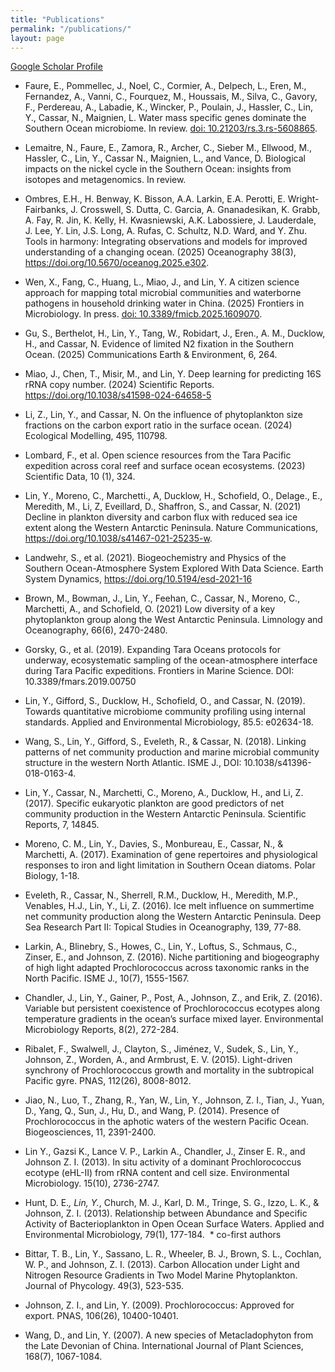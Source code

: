 ```yaml
---
title: "Publications"
permalink: "/publications/"
layout: page
---
```

<a href="https://scholar.google.com/citations?hl=en&user=wCTkXaAAAAAJ&view_op=list_works&sortby=pubdate">Google Scholar Profile</a>

- Faure, E., Pommellec, J., Noel, C., Cormier, A., Delpech, L., Eren, M., Fernandez, A., Vanni, C., Fourquez, M., Houssais, M., Silva, C., Gavory, F., Perdereau, A., Labadie, K., Wincker, P., Poulain, J., Hassler, C., Lin, Y., Cassar, N., Maignien, L. Water mass specific genes dominate the Southern Ocean microbiome. In review. <a href="https://www.researchsquare.com/article/rs-5608865/v1">doi: 10.21203/rs.3.rs-5608865</a>.
  
- Lemaitre, N., Faure, E., Zamora, R., Archer, C., Sieber M., Ellwood, M., Hassler, C., Lin, Y., Cassar N., Maignien, L., and Vance, D. Biological impacts on the nickel cycle in the Southern Ocean: insights from isotopes and metagenomics. In review.

- Ombres, E.H., H. Benway, K. Bisson, A.A. Larkin, E.A. Perotti, E. Wright-Fairbanks, J. Crosswell, S. Dutta, C. Garcia, A. Gnanadesikan, K. Grabb, A. Fay, R. Jin, K. Kelly, H. Kwasniewski, A.K. Labossiere, J. Lauderdale, J. Lee, Y. Lin, J.S. Long, A. Rufas, C. Schultz, N.D. Ward, and Y. Zhu. Tools in harmony: Integrating observations and models for improved understanding of a changing ocean. (2025) Oceanography 38(3), https://doi.org/10.5670/oceanog.2025.e302.

- Wen, X., Fang, C., Huang, L., Miao, J., and Lin, Y. A citizen science approach for mapping total microbial communities and waterborne pathogens in household drinking water in China. (2025) Frontiers in Microbiology. In press. <a href="https://www.frontiersin.org/journals/microbiology/articles/10.3389/fmicb.2025.1609070/abstract">doi: 10.3389/fmicb.2025.1609070</a>.
  
- Gu, S., Berthelot, H., Lin, Y., Tang, W., Robidart, J., Eren., A. M., Ducklow, H., and Cassar, N. Evidence of limited N2 fixation in the Southern Ocean. (2025) Communications Earth & Environment, 6, 264.
  
- Miao, J., Chen, T., Misir, M., and Lin, Y. Deep learning for predicting 16S rRNA copy number. (2024) Scientific Reports. https://doi.org/10.1038/s41598-024-64658-5

- Li, Z., Lin, Y., and Cassar, N. On the influence of phytoplankton size fractions on the carbon export ratio in the surface ocean. (2024) Ecological Modelling, 495, 110798.

- Lombard, F., et al. Open science resources from the Tara Pacific expedition across coral reef and surface ocean ecosystems. (2023) Scientific Data, 10 (1), 324.

- Lin, Y., Moreno, C., Marchetti., A, Ducklow, H., Schofield, O., Delage., E., Meredith, M., Li, Z, Eveillard, D., Shaffron, S., and Cassar, N. (2021) Decline in plankton diversity and carbon flux with reduced sea ice extent along the Western Antarctic Peninsula. Nature Communications, https://doi.org/10.1038/s41467-021-25235-w.

- Landwehr, S., et al. (2021). Biogeochemistry and Physics of the Southern Ocean-Atmosphere System Explored With Data Science. Earth System Dynamics, https://doi.org/10.5194/esd-2021-16

- Brown, M., Bowman, J., Lin, Y., Feehan, C., Cassar, N., Moreno, C., Marchetti, A., and Schofield, O. (2021) Low diversity of a key phytoplankton group along the West Antarctic Peninsula. Limnology and Oceanography, 66(6), 2470-2480.

- Gorsky, G., et al. (2019). Expanding Tara Oceans protocols for underway, ecosystematic sampling of the ocean-atmosphere interface during Tara Pacific expeditions. Frontiers in Marine Science. DOI: 10.3389/fmars.2019.00750

- Lin, Y., Gifford, S., Ducklow, H., Schofield, O., and Cassar, N. (2019). Towards quantitative microbiome community profiling using internal standards. Applied and Environmental Microbiology, 85.5: e02634-18.

- Wang, S., Lin, Y., Gifford, S., Eveleth, R., & Cassar, N. (2018). Linking patterns of net community production and marine microbial community structure in the western North Atlantic. ISME J., DOI: 10.1038/s41396-018-0163-4.

- Lin, Y., Cassar, N., Marchetti, C., Moreno, A., Ducklow, H., and Li, Z. (2017). Specific eukaryotic plankton are good predictors of net community production in the Western Antarctic Peninsula. Scientific Reports, 7, 14845.

- Moreno, C. M., Lin, Y., Davies, S., Monbureau, E., Cassar, N., & Marchetti, A. (2017). Examination of gene repertoires and physiological responses to iron and light limitation in Southern Ocean diatoms. Polar Biology, 1-18.

- Eveleth, R., Cassar, N., Sherrell, R.M., Ducklow, H., Meredith, M.P., Venables, H.J., Lin, Y., Li, Z. (2016). Ice melt influence on summertime net community production along the Western Antarctic Peninsula. Deep Sea Research Part II: Topical Studies in Oceanography, 139, 77-88.

- Larkin, A., Blinebry, S., Howes, C., Lin, Y., Loftus, S., Schmaus, C., Zinser, E., and Johnson, Z. (2016). Niche partitioning and biogeography of high light adapted Prochlorococcus across taxonomic ranks in the North Pacific. ISME J., 10(7), 1555-1567.

- Chandler, J., Lin, Y., Gainer, P., Post, A., Johnson, Z., and Erik, Z. (2016). Variable but persistent coexistence of Prochlorococcus ecotypes along temperature gradients in the ocean’s surface mixed layer. Environmental Microbiology Reports, 8(2), 272-284.

- Ribalet, F., Swalwell, J., Clayton, S., Jiménez, V., Sudek, S., Lin, Y., Johnson, Z., Worden, A., and Armbrust, E. V. (2015). Light-driven synchrony of Prochlorococcus growth and mortality in the subtropical Pacific gyre. PNAS, 112(26), 8008-8012.

- Jiao, N., Luo, T., Zhang, R., Yan, W., Lin, Y., Johnson, Z. I., Tian, J., Yuan, D., Yang, Q., Sun, J., Hu, D., and Wang, P. (2014). Presence of Prochlorococcus in the aphotic waters of the western Pacific Ocean. Biogeosciences, 11, 2391-2400.

- Lin Y., Gazsi K., Lance V. P., Larkin A., Chandler, J., Zinser E. R., and Johnson Z. I. (2013). In situ activity of a dominant Prochlorococcus ecotype (eHL-II) from rRNA content and cell size. Environmental Microbiology. 15(10), 2736-2747.

- Hunt, D. E.*, Lin, Y.*, Church, M. J., Karl, D. M., Tringe, S. G., Izzo, L. K., & Johnson, Z. I. (2013). Relationship between Abundance and Specific Activity of Bacterioplankton in Open Ocean Surface Waters. Applied and Environmental Microbiology, 79(1), 177-184.  * co-first authors

- Bittar, T. B., Lin, Y., Sassano, L. R., Wheeler, B. J., Brown, S. L., Cochlan, W. P., and Johnson, Z. I. (2013). Carbon Allocation under Light and Nitrogen Resource Gradients in Two Model Marine Phytoplankton. Journal of Phycology. 49(3), 523-535.

- Johnson, Z. I., and Lin, Y. (2009). Prochlorococcus: Approved for export. PNAS, 106(26), 10400-10401.

- Wang, D., and Lin, Y. (2007). A new species of Metacladophyton from the Late Devonian of China. International Journal of Plant Sciences, 168(7), 1067-1084.
